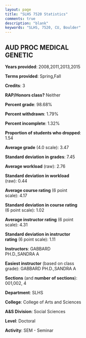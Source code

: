 ```yaml
---
layout: page
title: "SLHS 7520 Statistics"
comments: true
description: "blank"
keywords: "SLHS, 7520, CU, Boulder"
--- 
```

<head>
<script src="https://ajax.googleapis.com/ajax/libs/jquery/2.1.3/jquery.min.js"></script>
<script src="https://dl.dropboxusercontent.com/s/pc42nxpaw1ea4o9/highcharts.js?dl=0"></script>
<!-- <script src="../assets/js/highcharts.js"></script> -->
<style type="text/css">@font-face {
	font-family: "Bebas Neue";
	src: url(https://www.filehosting.org/file/details/544349/BebasNeue%20Regular.otf) format("opentype");
	}
	h1.Bebas { 
		font-family: "Bebas Neue", Verdana, Tahoma;
	}
</style>
</head>
<body>
	<div id="container" style="float: right; width: 45%; height: 88%; margin-left: 2.5%; margin-right: 2.5%;"></div>
	<script language="JavaScript">
		$(document).ready(function() {
		var chart = {type: 'column'};
		var title = {text: 'Grade Distribution'};
		var xAxis = {categories: ['A','B','C','D','F'],crosshair: true};
		var yAxis = {min: 0,title: {text: 'Percentage'}};
		var tooltip = {headerFormat: '<center><b><span style="font-size:20px">{point.key}</span></b></center>',
		               pointFormat: '<td style="padding:0"><b>{point.y:.1f}%</b></td>',
		               footerFormat: '</table>',shared: true,useHTML: true};
		var plotOptions = {column: {pointPadding: 0.0,borderWidth: 0}};  
		var credits = {enabled: false};var series= [{name: 'Percent',data: [52.38,47.62,0.0,0.0,0.0,]}];
		var json = {};
		json.chart = chart;
		json.title = title;
		json.tooltip = tooltip;
		json.xAxis = xAxis;
		json.yAxis = yAxis;  
		json.series = series;
		json.plotOptions = plotOptions;  
		json.credits = credits;
		$('#container').highcharts(json);
	});
	</script>
</body>
			   
## AUD PROC MEDICAL GENETIC

**Years provided**: 2008,2011,2013,2015

**Terms provided**: Spring,Fall

**Credits**: 3

**RAP/Honors class?** Neither

**Percent grade**: 98.68%

**Percent withdrawn**: 1.79%

**Percent incomplete**: 1.32%

**Proportion of students who dropped**: 1.54

**Average grade** (4.0 scale): 3.47

**Standard deviation in grades**: 7.45

**Average workload** (raw): 2.76

**Standard deviation in workload** (raw): 0.44

**Average course rating** (6 point scale): 4.17

**Standard deviation in course rating** (6 point scale): 1.02

**Average instructor rating** (6 point scale): 4.31

**Standard deviation in instructor rating** (6 point scale): 1.11

**Instructors**: GABBARD PH.D.,SANDRA A

**Easiest instructor** (based on class grade): GABBARD PH.D.,SANDRA A

**Sections** (and **number of sections**): 001,002, 4

**Department**: SLHS

**College**: College of Arts and Sciences

**A&S Division**: Social Sciences

**Level**: Doctoral

**Activity**: SEM - Seminar